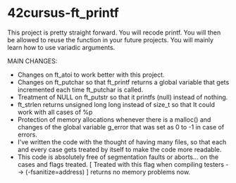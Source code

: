 # 42cursus-ft_printf

This project is pretty straight forward. You will recode printf.
You will then be allowed to reuse the function in your future projects.
You will mainly learn how to use variadic arguments.

MAIN CHANGES:

- Changes on ft_atoi to work better with this project.
- Changes on ft_putchar so that ft_printf returns a global variable that gets incremented each time ft_putchar is called.
- Treatment of NULL on ft_putstr so that it printfs (null) instead of nothing.
- ft_strlen returns unsigned long long instead of size_t so that It could work with all cases of %p
- Protection of memory allocations whenever there is a malloc() and changes of the global variable g_error that was set as 0 to -1 in case of errors.
- I've written the code with the thought of having many files, so that each and every case gets treated by itself to make the code more readable.
- This code is absolutely free of segmentation faults or aborts... on the cases and flags treated. [ Treated with this flag when compiling testers --> (-fsanitize=address) ] returns no memory problems now.
